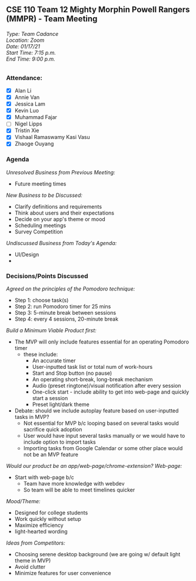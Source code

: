 ## CSE 110 Team 12 Mighty Morphin Powell Rangers (MMPR) - Team Meeting
###### Type: Team Cadance <br/> Location: Zoom <br/> Date: 01/17/21 <br/> Start Time: 7:15 p.m. <br/> End Time: 9:00 p.m.

### Attendance:
- [x] Alan Li
- [x] Annie Van
- [x] Jessica Lam
- [x] Kevin Luo
- [x] Muhammad Fajar
- [ ] Nigel Lipps
- [x] Tristin Xie
- [x] Vishaal Ramaswamy Kasi Vasu
- [x] Zhaoge Ouyang

### Agenda

_Unresolved Business from Previous Meeting:_
- Future meeting times

_New Business to be Discussed:_
- Clarify definitions and requirements
- Think about users and their expectations
- Decide on your app's theme or mood
- Scheduling meetings
- Survey Competition

_Undiscussed Business from Today's Agenda:_
- UI/Design
- 

### Decisions/Points Discussed

_Agreed on the principles of the Pomodoro technique:_
- Step 1: choose task(s)
- Step 2: run Pomodoro timer for 25 mins
- Step 3: 5-minute break between sessions
- Step 4: every 4 sessions, 20-minute break

_Build a Minimum Viable Product first:_
- The MVP will only include features essential for an operating Pomodoro timer
  - these include: 
    - An accurate timer
    - User-inputted task list or total num of work-hours
    - Start and Stop button (no pause)
    - An operating short-break, long-break mechanism
    - Audio (preset ringtone)/visual notification after every session
    - One-click start - include ability to get into web-page and quickly start a session
    - Preset light/dark theme
- Debate: should we include autoplay feature based on user-inputted tasks in MVP?
  - Not essential for MVP b/c looping based on several tasks would sacrifice quick adoption
  - User would have input several tasks manually or we would have to include option to import tasks 
  - Importing tasks from Google Calendar or some other place would not be an MVP feature

_Would our product be an app/web-page/chrome-extension? Web-page:_
- Start with web-page b/c
  - Team have more knowledge with webdev 
  - So team will be able to meet timelines quicker

_Mood/Theme:_
- Designed for college students
- Work quickly without setup 
- Maximize efficiency
- light-hearted wording

_Ideas from Competitors:_
- Choosing serene desktop background (we are going w/ default light theme in MVP)
- Avoid clutter
- Minimize features for user convenience
